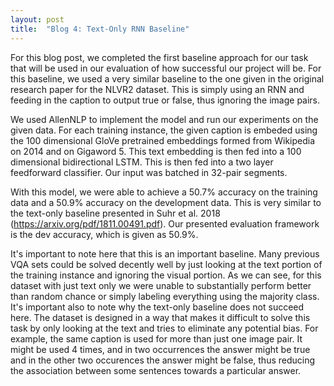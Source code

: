 ```yaml
---
layout: post
title:  "Blog 4: Text-Only RNN Baseline"
---
```


For this blog post, we completed the first baseline approach for our task that will be used in our evaluation of how successful our project will be.  For this baseline, we used a very similar baseline to the one given in the original research paper for the NLVR2 dataset. This is simply using an RNN and feeding in the caption to output true or false, thus ignoring the image pairs.

We used AllenNLP to implement the model and run our experiments on the given data. For each training instance, the given caption is embeded using the 100 dimensional GloVe pretrained embeddings formed from Wikipedia on 2014 and on Gigaword 5. This text embedding is then fed into a 100 dimensional bidirectional LSTM. This is then fed into a two layer feedforward classifier. Our input was batched in 32-pair segments.

With this model, we were able to achieve a 50.7% accuracy on the training data and a 50.9% accuracy on the development data. This is very similar to the text-only baseline presented in Suhr et al. 2018 (https://arxiv.org/pdf/1811.00491.pdf). Our presented evaluation framework is the dev accuracy, which is given as 50.9%.

It's important to note here that this is an important baseline. Many previous VQA sets could be solved decently well by just looking at the text portion of the training instance and ignoring the visual portion. As we can see, for this dataset with just text only we were unable to substantially perform better than random chance or simply labeling everything using the majority class. It's important also to note why the text-only baseline does not succeed here. The dataset is designed in a way that makes it difficult to solve this task by only looking at the text and tries to eliminate any potential bias. For example, the same caption is used for more than just one image pair. It might be used 4 times, and in two occurrences the answer might be true and in the other two occurences the answer might be false, thus reducing the association between some sentences towards a particular answer.
